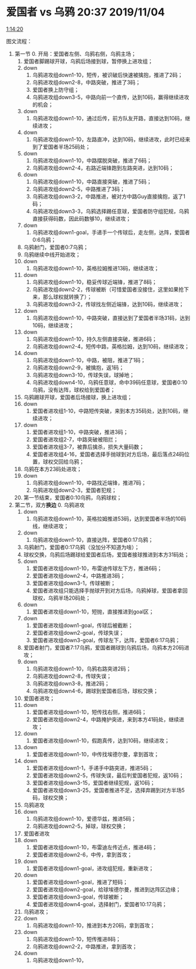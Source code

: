 # 爱国者 vs 乌鸦 20:37 2019/11/04

[1:14:20](https://kbs.sports.qq.com/kbsweb/game.htm?mid=100005:2019110311&replay=1)

图文流程：
1. 第一节
    0. 开局：爱国者左侧、乌鸦右侧，乌鸦主场；
    1. 爱国者脚踢球开球，乌鸦后场接到球，暂停换上进攻组；
    2. down
        1. 乌鸦进攻组down1-10，短传，被识破后快速被擒抱，推进了2码；
        2. 乌鸦进攻组down2-8，中路突破，推进了3码；
        2. 爱国者换上防守组；
        3. 乌鸦进攻组down3-5，中路向前一个直传，达到10码，赢得继续进攻的机会；
    3. down
        1. 乌鸦进攻组down1-10，通过后传，前方队友开路，直接达到10码，继续进攻；
    4. down
        1. 乌鸦进攻组down1-10，左路直冲，达到10码，继续进攻，此时已经来到了爱国者半场25码处；
    5. down
        1. 乌鸦进攻组down1-10，中路摆脱突破，推进了6码；
        2. 乌鸦进攻组down2-4，右路近端锋跑到左路突进，达到10码；
    6. down
        1. 乌鸦进攻组down1-10，中路直接突破，推进了5码；
        2. 乌鸦进攻组down2-5，中路推进了3码；
        3. 乌鸦进攻组down3-2，中路推进，被对方中路Guy直接擒抱，返了1码；
        4. 乌鸦进攻组down3-3，乌鸦选择踢任意球，爱国者防守组犯规，乌鸦直接获得码数，因此码数够10，继续进攻；
    7. down
        1. 乌鸦进攻组down1-goal，手递手一个传球后，走左侧，达阵，爱国者0:6乌鸦；
    8. 乌鸦射门，爱国者0:7乌鸦；
    9. 乌鸦继续中线开始进攻；
    10. down
        1. 乌鸦进攻组down1-10，英格拉姆推进13码，继续进攻；
    11. down
        1. 乌鸦进攻组down1-10，稳妥传球近端锋，推进了8码；
        2. 乌鸦进攻组down2-2，传球被断（可惜爱国者没接住，这里如果抢下来，那么球权就转换了）；
        3. 乌鸦进攻组down3-2，传球找左侧近端锋，达到10码，继续进攻；
    12. down
        1. 乌鸦进攻组down1-10，中路突破，直接达到了爱国者半场31码，达到10码，继续进攻；
    13. down
        1. 乌鸦进攻组down1-10，持久左侧直接突破，推进6码；
        2. 乌鸦进攻组down2-4，短传中路，英格拉姆，达到10码，继续进攻；
    14. down
        1. 乌鸦进攻组down1-10，中路，被阻，推进了1码；
        2. 乌鸦进攻组down2-9，被擒抱，返1码；
        3. 乌鸦进攻组down3-10，传球失误，球掉地；
        4. 乌鸦进攻组down4-10，乌鸦任意球，命中39码任意球，爱国者0:10乌鸦，没有达阵，球权给到爱国者；
    15. 乌鸦踢球开球，爱国者后场接球，换上进攻组；
    16. down
        1. 爱国者进攻组1-10，中路短传突破，来到本方35码处，达到10码，继续进攻；
    17. down
        1. 爱国者进攻组1-10，中路突破，推进3码；
        2. 爱国者进攻组2-7，中路突破被阻拦；
        3. 爱国者进攻组3-7，被靠后擒杀，损失大量码数；
        4. 爱国者进攻组4-16，爱国者选择手抛球到对方后场，最后落点24码位置，球权交回给乌鸦；
    18. 乌鸦在本方23码处进攻；
    19. down
        1. 乌鸦进攻组down1-10，中路找近端锋，推进7码；
        2. 乌鸦进攻组down2-3，爱国者犯规；
    20. 第一节结束，爱国者0:10乌鸦，乌鸦球权；
2. 第二节，双方**换边**
    0. 乌鸦进攻
    1. down
        1. 乌鸦进攻组down1-10，英格拉姆推进53码，达到爱国者半场的10码线，继续进攻；
    2. down
        1. 乌鸦进攻组down1-10，直接达阵，爱国者0:17乌鸦；
    3. 乌鸦射门，爱国者0:17乌鸦（没加分不知道为啥）；
    4. 球权交换，乌鸦后场踢球给爱国者后场，爱国者接球推进到本方31码处；
    5. down
        1. 爱国者进攻组down1-10，布雷迪传球左下方，推进6码；
        2. 爱国者进攻组down2-4，中路推进3码；
        3. 爱国者进攻组down3-1，传球被断；
        4. 爱国者进攻组只能选择手抛球开到对方后场，乌鸦掉球，爱国者拿回球权，乌鸦半场20码处；
    6. down
        1. 爱国者进攻组down1-10，短抛，直接推进到goal区；
    7. down
        1. 爱国者进攻组down1-goal，传球后被截断；
        2. 爱国者进攻组down2-goal，传球失误；
        3. 爱国者进攻组down3-goal，传球左下，达阵，爱国者6:17乌鸦；
    8. 爱国者射门，爱国者7:17乌鸦，爱国者踢球到乌鸦后场，乌鸦本方20码进攻；
    9. down
        1. 乌鸦进攻组down1-10，乌鸦右路突进2码；
        2. 乌鸦进攻组down2-8，传球失误；
        3. 乌鸦进攻组down3-8，推进2码；
        4. 乌鸦进攻组down4-6，踢球到爱国者后场，球权交换；
    10. 爱国者进攻；
    11. down
        1. 爱国者进攻组down1-10，短传找右侧，推进6码；
        2. 爱国者进攻组down2-4，中路掩护突进，来到本方41码处，继续进攻；
    12. down
        1. 爱国者进攻组down1-10，假跑真传，达到10码，继续进攻；
    13. down
        1. 爱国者进攻组down1-10，中传找埃德尔曼，拿到首攻；
    14. down
        1. 爱国者进攻组down1-1，手递手中路突进，推进5码；
        2. 爱国者进攻组down2-5，传球失误，最后判爱国者犯规，返10码；
        3. 爱国者进攻组down3-15，爱国者继续犯规，返10码；
        4. 爱国者进攻组down3-25，爱国者推进不足，选择弃踢到对方半场5码，球权交换；
    15. 乌鸦进攻
    16. down
        1. 乌鸦进攻组down1-10，爱德华兹，推进5码；
        2. 乌鸦进攻组down2-5，掉球，球权交换；
    17. 爱国者进攻
    18. down
        1. 爱国者进攻组down1-10，布雷迪左传近点，推进4码；
        2. 爱国者进攻组down2-6，中传，拿到首攻；
    19. down
        1. 爱国者进攻组down1-goal，进攻组犯规，重新进攻；
    20. down
        1. 爱国者进攻组down1-goal，推进了短码；
        2. 爱国者进攻组down2-goal，给球埃德尔曼，推进到达阵区边缘；
        3. 爱国者进攻组down3-goal，传球被断；
        4. 爱国者进攻组down4-goal，选择射门，爱国者10:17乌鸦；
    21. 乌鸦进攻；
    22. down
        1. 乌鸦进攻组down1-10，推进到本方20码，拿到首攻；
    23. down
        1. 乌鸦进攻组down1-10，短传推进8码；
        2. 乌鸦进攻组down2-2，中路推进，拿到首攻；
    24. down
        1. 乌鸦进攻组down1-10，
